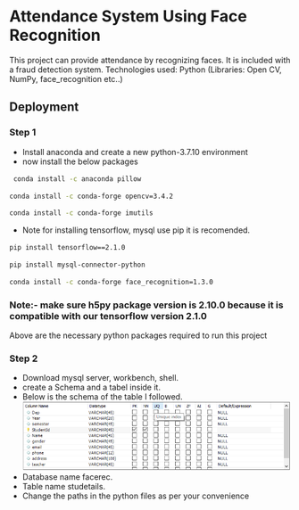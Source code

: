 # Attendance System Using Face Recognition 

This project can provide attendance by recognizing
faces. It is included with a fraud detection system. Technologies used: Python (Libraries: Open CV, NumPy,
face_recognition etc..)

## Deployment

### Step 1 

- Install anaconda and create a new python-3.7.10 environment
- now install the below packages 

```bash
 conda install -c anaconda pillow
```
```bash
conda install -c conda-forge opencv=3.4.2
```

```bash
conda install -c conda-forge imutils
```
- Note for installing tensorflow, mysql use pip it is recomended.
```bash
pip install tensorflow==2.1.0
```
```bash
pip install mysql-connector-python
```
```bash
conda install -c conda-forge face_recognition=1.3.0
```
### Note:- make sure h5py package version is 2.10.0 because it is compatible with our tensorflow version 2.1.0

Above are the necessary python packages required to run this project

### Step 2

- Download mysql server, workbench, shell.
- create a Schema and a tabel inside it.
- Below is the schema of the table I followed.
![img.png](img.png)
- Database name facerec.
- Table name studetails.
- Change the paths in the python files as per your convenience 

